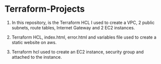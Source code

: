 # Terraform-Projects

1. In this repository, is the Terraform HCL I used to create a VPC, 2 public subnets, route tables, Internet Gateway and 2 EC2 instances.

2. Terraform HCL, index.html, error.html and variables file used to create a static website on aws.

3. Terraform hcl used to create an EC2 instance, security group and attached to the instance.
